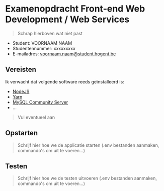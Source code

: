 # Examenopdracht Front-end Web Development / Web Services

> Schrap hierboven wat niet past

- Student: VOORNAAM NAAM
- Studentennummer: xxxxxxxxx
- E-mailadres: voornaam.naam@student.hogent.be

## Vereisten

Ik verwacht dat volgende software reeds geïnstalleerd is:

- [NodeJS](https://nodejs.org)
- [Yarn](https://yarnpkg.com)
- [MySQL Community Server](https://dev.mysql.com/downloads/mysql/)
- ...

> Vul eventueel aan

## Opstarten

> Schrijf hier hoe we de applicatie starten (.env bestanden aanmaken, commando's om uit te voeren...)


## Testen

> Schrijf hier hoe we de testen uitvoeren (.env bestanden aanmaken, commando's om uit te voeren...)
